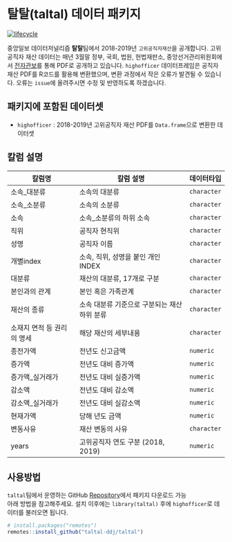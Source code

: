 <!-- README.md is generated from README.Rmd. Please edit that file -->

# 탈탈(taltal) 데이터 패키지

[![lifecycle](https://img.shields.io/badge/lifecycle-stable-brightgreen.svg)](https://www.tidyverse.org/lifecycle/#stable)

중앙일보 데이터저널리즘 **탈탈**팀에서 2018-2019년 `고위공직자재산`을 공개합니다. 고위공직자 재산 데이터는 매년 3월말
정부, 국회, 법원, 헌법재판소, 중앙선거관리위원회에서
[전자관보](http://gwanbo.mois.go.kr/user/tema/temaListPage.do)를 통해
PDF로 공개하고 있습니다. `highofficer` 데이터프레임은 공직자 재산 PDF를 R코드를 활용해 변환했으며, 변환
과정에서 작은 오류가 발견될 수 있습니다. 오류는 `issue`에 올려주시면 수정 및 반영하도록 하겠습니다.

## 패키지에 포함된 데이터셋

  - `highofficer` : 2018-2019년 고위공직자 재산 PDF를 `Data.frame`으로 변환한 데이터셋

## 칼럼 설명

| 칼럼명             | 칼럼 설명                     | 데이터타입       |
| --------------- | ------------------------- | ----------- |
| 소속\_대분류         | 소속의 대분류                   | `character` |
| 소속\_소분류         | 소속의 소분류                   | `character` |
| 소속              | 소속\_소분류의 하위 소속            | `character` |
| 직위              | 공직자 현직위                   | `character` |
| 성명              | 공직자 이름                    | `character` |
| 개별index         | 소속, 직위, 성명을 붙인 개인 INDEX   | `character` |
| 대분류             | 재산의 대분류, 17개로 구분          | `character` |
| 본인과의 관계         | 본인 혹은 가족관계                | `character` |
| 재산의 종류          | 소속 대분류 기준으로 구분되는 재산 하위 분류 | `character` |
| 소재지 면적 등 권리의 명세 | 해당 재산의 세부내용               | `character` |
| 종전가액            | 전년도 신고금액                  | `numeric`   |
| 증가액             | 전년도 대비 증가액                | `numeric`   |
| 증가액\_실거래가       | 전년도 대비 실증가액               | `numeric`   |
| 감소액             | 전년도 대비 감소액                | `numeric`   |
| 감소액\_실거래가       | 전년도 대비 실감소액               | `numeric`   |
| 현재가액            | 당해 년도 금액                  | `numeric`   |
| 변동사유            | 재산 변동의 사유                 | `character` |
| years           | 고위공직자 연도 구분 (2018, 2019)  | `numeric`   |

## 사용방법

`taltal`팀에서 운영하는 GitHub
[Repository](https://github.com/taltal-ddj/taltal)에서 패키지 다운로드 가능  
아래 방법을 참고해주세요. 설치 이후에는 `library(taltal)` 후에 `highofficer`로 데이터를 불러오면
됩니다.

``` r
# install.packages("remotes")
remotes::install_github("taltal-ddj/taltal")
